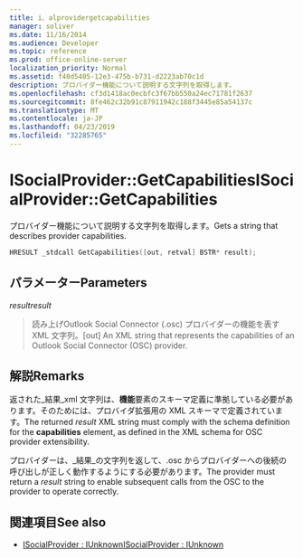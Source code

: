 ```yaml
---
title: i、alprovidergetcapabilities
manager: soliver
ms.date: 11/16/2014
ms.audience: Developer
ms.topic: reference
ms.prod: office-online-server
localization_priority: Normal
ms.assetid: f40d5405-12e3-475b-b731-d2223ab70c1d
description: プロバイダー機能について説明する文字列を取得します。
ms.openlocfilehash: cf3d1418ac0ecbfc3f67bb550a24ec71781f2637
ms.sourcegitcommit: 8fe462c32b91c87911942c188f3445e85a54137c
ms.translationtype: MT
ms.contentlocale: ja-JP
ms.lasthandoff: 04/23/2019
ms.locfileid: "32285765"
---
```

# <a name="isocialprovidergetcapabilities"></a><span data-ttu-id="5522b-103">ISocialProvider::GetCapabilities</span><span class="sxs-lookup"><span data-stu-id="5522b-103">ISocialProvider::GetCapabilities</span></span>

<span data-ttu-id="5522b-104">プロバイダー機能について説明する文字列を取得します。</span><span class="sxs-lookup"><span data-stu-id="5522b-104">Gets a string that describes provider capabilities.</span></span>
  
```cpp
HRESULT _stdcall GetCapabilities([out, retval] BSTR* result);
```

## <a name="parameters"></a><span data-ttu-id="5522b-105">パラメーター</span><span class="sxs-lookup"><span data-stu-id="5522b-105">Parameters</span></span>

<span data-ttu-id="5522b-106">_result_</span><span class="sxs-lookup"><span data-stu-id="5522b-106">_result_</span></span>
  
> <span data-ttu-id="5522b-107">読み上げOutlook Social Connector (.osc) プロバイダーの機能を表す XML 文字列。</span><span class="sxs-lookup"><span data-stu-id="5522b-107">[out] An XML string that represents the capabilities of an Outlook Social Connector (OSC) provider.</span></span>
    
## <a name="remarks"></a><span data-ttu-id="5522b-108">解説</span><span class="sxs-lookup"><span data-stu-id="5522b-108">Remarks</span></span>

<span data-ttu-id="5522b-109">返された_結果_xml 文字列は、**機能**要素のスキーマ定義に準拠している必要があります。そのためには、プロバイダ拡張用の XML スキーマで定義されています。</span><span class="sxs-lookup"><span data-stu-id="5522b-109">The returned  _result_ XML string must comply with the schema definition for the **capabilities** element, as defined in the XML schema for OSC provider extensibility.</span></span> 
  
<span data-ttu-id="5522b-110">プロバイダーは、_結果_の文字列を返して、.osc からプロバイダーへの後続の呼び出しが正しく動作するようにする必要があります。</span><span class="sxs-lookup"><span data-stu-id="5522b-110">The provider must return a  _result_ string to enable subsequent calls from the OSC to the provider to operate correctly.</span></span> 
  
## <a name="see-also"></a><span data-ttu-id="5522b-111">関連項目</span><span class="sxs-lookup"><span data-stu-id="5522b-111">See also</span></span>

- [<span data-ttu-id="5522b-112">ISocialProvider : IUnknown</span><span class="sxs-lookup"><span data-stu-id="5522b-112">ISocialProvider : IUnknown</span></span>](isocialprovideriunknown.md)

